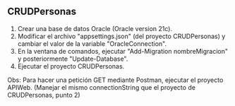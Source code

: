 ## CRUDPersonas
1. Crear una base de datos Oracle (Oracle version 21c).
2. Modificar el archivo "appsettings.json" (del proyecto CRUDPersonas) y cambiar el valor de la variable "OracleConnection". 
3. En la ventana de comandos, ejecutar "Add-Migration nombreMigracion" y posteriormente "Update-Database". 
4. Ejecutar el proyecto CRUDPersonas. 

Obs: Para hacer una petición GET mediante Postman, ejecutar el proyecto APIWeb. (Manejar el mismo connectionString que el proyecto de CRUDPersonas, punto 2)

